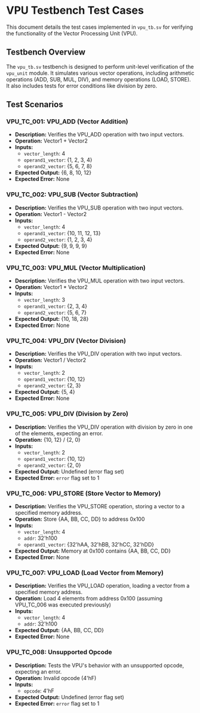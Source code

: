 # VPU Testbench Test Cases

This document details the test cases implemented in `vpu_tb.sv` for verifying the functionality of the Vector Processing Unit (VPU).

## Testbench Overview

The `vpu_tb.sv` testbench is designed to perform unit-level verification of the `vpu_unit` module. It simulates various vector operations, including arithmetic operations (ADD, SUB, MUL, DIV), and memory operations (LOAD, STORE). It also includes tests for error conditions like division by zero.

## Test Scenarios

### VPU_TC_001: VPU_ADD (Vector Addition)

- **Description:** Verifies the VPU_ADD operation with two input vectors.
- **Operation:** Vector1 + Vector2
- **Inputs:**
    - `vector_length`: 4
    - `operand1_vector`: {1, 2, 3, 4}
    - `operand2_vector`: {5, 6, 7, 8}
- **Expected Output:** {6, 8, 10, 12}
- **Expected Error:** None

### VPU_TC_002: VPU_SUB (Vector Subtraction)

- **Description:** Verifies the VPU_SUB operation with two input vectors.
- **Operation:** Vector1 - Vector2
- **Inputs:**
    - `vector_length`: 4
    - `operand1_vector`: {10, 11, 12, 13}
    - `operand2_vector`: {1, 2, 3, 4}
- **Expected Output:** {9, 9, 9, 9}
- **Expected Error:** None

### VPU_TC_003: VPU_MUL (Vector Multiplication)

- **Description:** Verifies the VPU_MUL operation with two input vectors.
- **Operation:** Vector1 * Vector2
- **Inputs:**
    - `vector_length`: 3
    - `operand1_vector`: {2, 3, 4}
    - `operand2_vector`: {5, 6, 7}
- **Expected Output:** {10, 18, 28}
- **Expected Error:** None

### VPU_TC_004: VPU_DIV (Vector Division)

- **Description:** Verifies the VPU_DIV operation with two input vectors.
- **Operation:** Vector1 / Vector2
- **Inputs:**
    - `vector_length`: 2
    - `operand1_vector`: {10, 12}
    - `operand2_vector`: {2, 3}
- **Expected Output:** {5, 4}
- **Expected Error:** None

### VPU_TC_005: VPU_DIV (Division by Zero)

- **Description:** Verifies the VPU_DIV operation with division by zero in one of the elements, expecting an error.
- **Operation:** {10, 12} / {2, 0}
- **Inputs:**
    - `vector_length`: 2
    - `operand1_vector`: {10, 12}
    - `operand2_vector`: {2, 0}
- **Expected Output:** Undefined (error flag set)
- **Expected Error:** `error` flag set to 1

### VPU_TC_006: VPU_STORE (Store Vector to Memory)

- **Description:** Verifies the VPU_STORE operation, storing a vector to a specified memory address.
- **Operation:** Store {AA, BB, CC, DD} to address 0x100
- **Inputs:**
    - `vector_length`: 4
    - `addr`: 32'h100
    - `operand1_vector`: {32'hAA, 32'hBB, 32'hCC, 32'hDD}
- **Expected Output:** Memory at 0x100 contains {AA, BB, CC, DD}
- **Expected Error:** None

### VPU_TC_007: VPU_LOAD (Load Vector from Memory)

- **Description:** Verifies the VPU_LOAD operation, loading a vector from a specified memory address.
- **Operation:** Load 4 elements from address 0x100 (assuming VPU_TC_006 was executed previously)
- **Inputs:**
    - `vector_length`: 4
    - `addr`: 32'h100
- **Expected Output:** {AA, BB, CC, DD}
- **Expected Error:** None

### VPU_TC_008: Unsupported Opcode

- **Description:** Tests the VPU's behavior with an unsupported opcode, expecting an error.
- **Operation:** Invalid opcode (4'hF)
- **Inputs:**
    - `opcode`: 4'hF
- **Expected Output:** Undefined (error flag set)
- **Expected Error:** `error` flag set to 1
